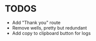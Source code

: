# TODOS

- Add "Thank you" route
- Remove wells, pretty but redundant
- Add copy to clipboard button for logs
